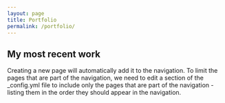 ```yaml
---
layout: page
title: Portfolio
permalink: /portfolio/
---
```

## My most recent work
Creating a new page will automatically add it to the navigation. To limit the pages that are part of the navigation, we need to edit a section of the _config.yml file to include only the pages that are part of the navigation - listing them in the order they should appear in the navigation.